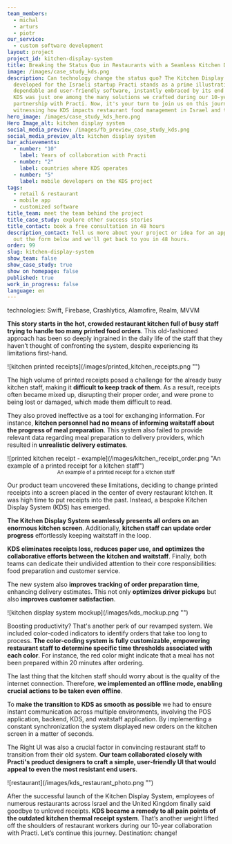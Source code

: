```yaml
---
team_members:
  - michal
  - arturs
  - piotr
our_service:
  - custom software development
layout: project
project_id: kitchen-display-system
title: Breaking the Status Quo in Restaurants with a Seamless Kitchen Display System
image: /images/case_study_kds.png
description: Can technology change the status quo? The Kitchen Display System
  developed for the Israeli startup Practi stands as a prime illustration of
  dependable and user-friendly software, instantly embraced by its end users.
  KDS was just one among the many solutions we crafted during our 10-year
  partnership with Practi. Now, it's your turn to join us on this journey,
  witnessing how KDS impacts restaurant food management in Israel and the UK.
hero_image: /images/case_study_kds_hero.png
Hero Image_alt: kitchen display system
social_media_previev: /images/fb_preview_case_study_kds.png
social_media_previev_alt: kitchen display system
bar_achievements:
  - number: "10"
    label: Years of collaboration with Practi
  - number: "2"
    label: countries where KDS operates
  - number: "5"
    label: mobile developers on the KDS project
tags:
  - retail & restaurant
  - mobile app
  - customized software
title_team: meet the team behind the project
title_case_study: explore other success stories
title_contact: book a free consultation in 48 hours
description_contact: Tell us more about your project or idea for an app. Fill
  out the form below and we'll get back to you in 48 hours.
order: 99
slug: kitchen-display-system
show_team: false
show_case_study: true
show on homepage: false
published: true
work_in_progress: false
language: en
---
```

<TitleWithIcon sectionTitle="technologies" titleIcon="/images/skills.svg" titleIconAlt="technologies" />



<Gallery images='[{"src":"/images/swift_icon_stack.svg","alt":"Swift"},{"src":"/images/firebase_logo_stack_new.svg","alt":"Firebase"},{"src":"/images/alamofire.svg","alt":"Alamofire"},{"src":"/images/realm_stack_logo.svg","alt":"Realm"}]' />

technologies: Swift, Firebase, Crashlytics, Alamofire, Realm, MVVM

<TitleWithIcon sectionTitle="problem: ineffective Kitchen Receipt Printing System" titleIcon="/images/icon_title_about.svg" titleIconAlt="problem" />

**This story starts in the hot, crowded restaurant kitchen full of busy staff trying to handle too many printed food orders**. This old-fashioned approach has been so deeply ingrained in the daily life of the staff that they haven’t thought of confronting the system, despite experiencing its limitations first-hand.

<div className="image">![kitchen printed receipts](/images/printed_kitchen_receipts.png "")</div>

The high volume of printed receipts posed a challenge for the already busy kitchen staff, making it **difficult to keep track of them**. As a result, receipts often became mixed up, disrupting their proper order, and were prone to being lost or damaged, which made them difficult to read. 

They also proved ineffective as a tool for exchanging information. For instance, **kitchen personnel had no means of informing waitstaff about the progress of meal preparation**. This system also failed to provide relevant data regarding meal preparation to delivery providers, which resulted in **unrealistic delivery estimates**.

<div className="image">![printed kitchen receipt - example](/images/kitchen_receipt_order.png "An example of a printed receipt for a kitchen staff")</div>

<center> <sub> An example of a printed receipt for a kitchen staff </sub> </center>

Our product team uncovered these limitations, deciding to change printed receipts into a screen placed in the center of every restaurant kitchen. It was high time to put receipts into the past. Instead, a bespoke Kitchen Display System (KDS) has emerged.

<TitleWithIcon sectionTitle="the solution: digitalized kitchen receipts" titleIcon="/images/gearwheel.svg" titleIconAlt="the solution:" />

**The Kitchen Display System seamlessly presents all orders on an enormous kitchen screen**. Additionally, **kitchen staff can update order progress** effortlessly keeping waitstaff in the loop. 

**KDS eliminates receipts loss, reduces paper use, and optimizes the collaborative efforts between the kitchen and waitstaff**. Finally, both teams can dedicate their undivided attention to their core responsibilities: food preparation and customer service. 

The new system also **improves tracking of order preparation time**, enhancing delivery estimates. This not only **optimizes driver pickups** but also **improves customer satisfaction**.

<div className="image">![kitchen display system mockup](/images/kds_mockup.png "")</div>

Boosting productivity? That's another perk of our revamped system. We included color-coded indicators to identify orders that take too long to process. **The color-coding system is fully customizable, empowering restaurant staff to determine specific time thresholds associated with each color**. For instance, the red color might indicate that a meal has not been prepared within 20 minutes after ordering.

<TitleWithIcon sectionTitle="challenge: instant communication across multiple applications" titleIcon="/images/gearwheel.svg" titleIconAlt="challenge" />

The last thing that the kitchen staff should worry about is the quality of the internet connection. Therefore, **we implemented an offline mode, enabling crucial actions to be taken even offline**.

To **make the transition to KDS as smooth as possible** we had to ensure instant communication across multiple environments, involving the POS application, backend, KDS, and waitstaff application. By implementing a constant synchronization the system displayed new orders on the kitchen screen in a matter of seconds.

The Right UI was also a crucial factor in convincing restaurant staff to transition from their old system. **Our team collaborated closely with Practi's product designers to craft a simple, user-friendly UI that would appeal to even the most resistant end users**.

<div className="image">![restaurant](/images/kds_restaurant_photo.png "")</div>



<TitleWithIcon sectionTitle="the results: successful launch across Israel and the UK" titleIcon="/images/icon_result_svg.svg" titleIconAlt="the results of the collaboration" />

After the successful launch of the Kitchen Display System, employees of numerous restaurants across Israel and the United Kingdom finally said goodbye to unloved receipts. **KDS became a remedy to all pain points of the outdated kitchen thermal receipt system**. That’s another weight lifted off the shoulders of restaurant workers during our 10-year collaboration with Practi. Let’s continue this journey. Destination: change!
